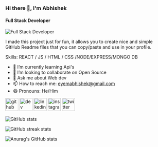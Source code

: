 ### Hi there 👋, I'm Abhishek
#### Full Stack Developer
![Full Stack Developer](https://arturssmirnovs.github.io/github-profile-readme-generator/images/banner.png)

I made this project just for fun, it allows you to create nice and simple GitHub Readme files that you can copy/paste and use in your profile.

Skills:  REACT / JS / HTML / CSS /NODE/EXPRESS/MONGO DB

- 🌱 I’m currently learning Api's 
- 👯 I’m looking to collaborate on Open Source 
- 💬 Ask me about Web dev 
- 📫 How to reach me: eyemabhishek@gmail.com 
- 😄 Pronouns: He/Him 


[<img src='https://cdn.jsdelivr.net/npm/simple-icons@3.0.1/icons/github.svg' alt='github' height='40'>](https://github.com/eyemabhishek)  [<img src='https://cdn.jsdelivr.net/npm/simple-icons@3.0.1/icons/dev-dot-to.svg' alt='dev' height='40'>](https://dev.to/eyemabhishek)  [<img src='https://cdn.jsdelivr.net/npm/simple-icons@3.0.1/icons/linkedin.svg' alt='linkedin' height='40'>](https://www.linkedin.com/in/eyemabhishek/)  [<img src='https://cdn.jsdelivr.net/npm/simple-icons@3.0.1/icons/instagram.svg' alt='instagram' height='40'>](https://www.instagram.com/eyemabhishek/)  [<img src='https://cdn.jsdelivr.net/npm/simple-icons@3.0.1/icons/twitter.svg' alt='twitter' height='40'>](https://twitter.com/eyemabhishek)  

![GitHub stats](https://github-readme-stats.vercel.app/api?username=eyemabhishek&show_icons=true&count_private=true)  

![GitHub streak stats](https://github-readme-streak-stats.herokuapp.com/?user=eyemabhishek)  

![Anurag's GitHub stats](https://github-readme-stats.vercel.app/api?username=anuraghazra&show_icons=true&theme=radical)

